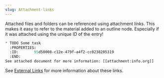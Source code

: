 ```yaml
---
slug: Attachment-links
---
```


Attached files and folders can be referenced using attachment links. This makes it easy to refer to the material added to an outline node. Especially if it was attached using the unique ID of the entry!

```lisp
* TODO Some task
  :PROPERTIES:
  :ID:       95d50008-c12e-479f-a4f2-cc0238205319
  :END:
See attached document for more information: [[attachment:info.org]]
```

See [External Links](External-Links) for more information about these links.
